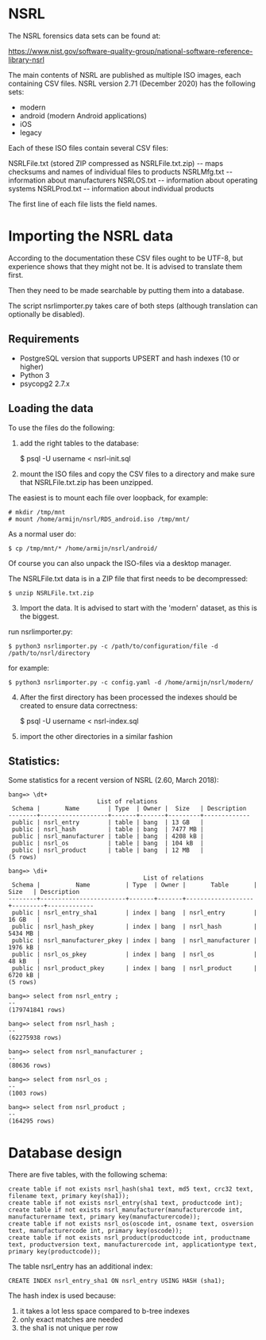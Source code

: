 # NSRL

The NSRL forensics data sets can be found at:

https://www.nist.gov/software-quality-group/national-software-reference-library-nsrl

The main contents of NSRL are published as multiple ISO images, each containing
CSV files. NSRL version 2.71 (December 2020) has the following sets:

* modern
* android (modern Android applications)
* iOS
* legacy

Each of these ISO files contain several CSV files:

NSRLFile.txt (stored ZIP compressed as NSRLFile.txt.zip) -- maps checksums and names of individual files to products
NSRLMfg.txt -- information about manufacturers
NSRLOS.txt -- information about operating systems
NSRLProd.txt -- information about individual products

The first line of each file lists the field names.

# Importing the NSRL data

According to the documentation these CSV files ought to be UTF-8, but experience
shows that they might not be. It is advised to translate them first.

Then they need to be made searchable by putting them into a database.

The script nsrlimporter.py takes care of both steps (although translation can
optionally be disabled).

## Requirements

* PostgreSQL version that supports UPSERT and hash indexes (10 or higher)
* Python 3
* psycopg2 2.7.x

## Loading the data

To use the files do the following:

1. add the right tables to the database:

    $ psql -U username < nsrl-init.sql

2. mount the ISO files and copy the CSV files to a directory and make sure
that NSRLFile.txt.zip has been unzipped.

The easiest is to mount each file over loopback, for example:

    # mkdir /tmp/mnt
    # mount /home/armijn/nsrl/RDS_android.iso /tmp/mnt/

As a normal user do:

    $ cp /tmp/mnt/* /home/armijn/nsrl/android/

Of course you can also unpack the ISO-files via a desktop manager.

The NSRLFile.txt data is in a ZIP file that first needs to be decompressed:

    $ unzip NSRLFile.txt.zip

3. Import the data. It is advised to start with the 'modern' dataset, as this is the biggest.

run nsrlimporter.py:

    $ python3 nsrlimporter.py -c /path/to/configuration/file -d /path/to/nsrl/directory

for example:

    $ python3 nsrlimporter.py -c config.yaml -d /home/armijn/nsrl/modern/

4. After the first directory has been processed the indexes should be created to ensure data correctness:

    $ psql -U username < nsrl-index.sql

5. import the other directories in a similar fashion

## Statistics:

Some statistics for a recent version of NSRL (2.60, March 2018):

    bang=> \dt+
                             List of relations
     Schema |       Name        | Type  | Owner |  Size   | Description 
    --------+-------------------+-------+-------+---------+-------------
     public | nsrl_entry        | table | bang  | 13 GB   | 
     public | nsrl_hash         | table | bang  | 7477 MB | 
     public | nsrl_manufacturer | table | bang  | 4208 kB | 
     public | nsrl_os           | table | bang  | 104 kB  | 
     public | nsrl_product      | table | bang  | 12 MB   | 
    (5 rows)
    
    bang=> \di+
                                          List of relations
     Schema |          Name          | Type  | Owner |       Table       |  Size   | Description 
    --------+------------------------+-------+-------+-------------------+---------+-------------
     public | nsrl_entry_sha1        | index | bang  | nsrl_entry        | 16 GB   | 
     public | nsrl_hash_pkey         | index | bang  | nsrl_hash         | 5434 MB | 
     public | nsrl_manufacturer_pkey | index | bang  | nsrl_manufacturer | 1976 kB | 
     public | nsrl_os_pkey           | index | bang  | nsrl_os           | 48 kB   | 
     public | nsrl_product_pkey      | index | bang  | nsrl_product      | 6720 kB | 
    (5 rows)

    bang=> select from nsrl_entry ;
    --
    (179741841 rows)
    
    bang=> select from nsrl_hash ;
    --
    (62275938 rows)
    
    bang=> select from nsrl_manufacturer ;
    --
    (80636 rows)
    
    bang=> select from nsrl_os ;
    --
    (1003 rows)
    
    bang=> select from nsrl_product ;
    --
    (164295 rows)

# Database design

There are five tables, with the following schema:

    create table if not exists nsrl_hash(sha1 text, md5 text, crc32 text, filename text, primary key(sha1));
    create table if not exists nsrl_entry(sha1 text, productcode int);
    create table if not exists nsrl_manufacturer(manufacturercode int, manufacturername text, primary key(manufacturercode));
    create table if not exists nsrl_os(oscode int, osname text, osversion text, manufacturercode int, primary key(oscode));
    create table if not exists nsrl_product(productcode int, productname text, productversion text, manufacturercode int, applicationtype text, primary key(productcode));

The table nsrl_entry has an additional index:

    CREATE INDEX nsrl_entry_sha1 ON nsrl_entry USING HASH (sha1);

The hash index is used because:

1. it takes a lot less space compared to b-tree indexes
2. only exact matches are needed
3. the sha1 is not unique per row
